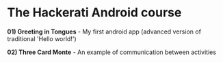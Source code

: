 # <b>The Hackerati Android course</b>

<b>01) Greeting in Tongues</b> - My first android app (advanced version of traditional 'Hello world!')

<b>02) Three Card Monte</b> - An example of communication between activities
